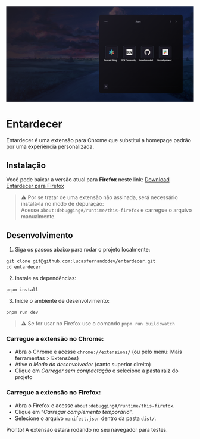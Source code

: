 <img src="./docs/images/homepage.png" alt="screenshot homepage">

# Entardecer

Entardecer é uma extensão para Chrome que substitui a homepage padrão por uma experiência personalizada.

## Instalação

Você pode baixar a versão atual para **Firefox** neste link:
[Download Entardecer para Firefox](https://github.com/lucasfernandodev/entardecer/releases/download/latest/entardecer.xpi)

> ⚠️ Por se tratar de uma extensão não assinada, será necessário instalá-la no modo de depuração:  
> Acesse `about:debugging#/runtime/this-firefox` e carregue o arquivo manualmente.

## Desenvolvimento

1. Siga os passos abaixo para rodar o projeto localmente:

```
git clone git@github.com:lucasfernandodev/entardecer.git
cd entardecer
```

2. Instale as dependências:

```
pnpm install
```

3. Inicie o ambiente de desenvolvimento:

```
pnpm run dev
```

> ⚠️ Se for usar no Firefox use o comando `pnpm run build:watch`


### Carregue a extensão no Chrome:
- Abra o Chrome e acesse `chrome://extensions/` (ou pelo menu: Mais ferramentas > Extensões)
- Ative o *Modo do desenvolvedor* (canto superior direito)
- Clique em *Carregar sem compactação* e selecione a pasta raiz do projeto

### Carregue a extensão no Firefox:
- Abra o Firefox e acesse `about:debugging#/runtime/this-firefox`.
- Clique em “*Carregar complemento temporário*”.
- Selecione o arquivo `manifest.json` dentro da pasta `dist/`.

Pronto! A extensão estará rodando no seu navegador para testes.
